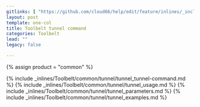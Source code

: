 ```yaml
---
gitlinks: [ "https://github.com/cloud66/help/edit/feature/inlines/_includes/_inlines/Toolbelt/common/tunnel/tunnel_tunnel-command.md", "https://github.com/cloud66/help/edit/feature/inlines/_includes/_inlines/Toolbelt/common/tunnel/tunnel_usage.md", "https://github.com/cloud66/help/edit/feature/inlines/_includes/_inlines/Toolbelt/common/tunnel/tunnel_parameters.md", "https://github.com/cloud66/help/edit/feature/inlines/_includes/_inlines/Toolbelt/common/tunnel/tunnel_examples.md" ]
layout: post
template: one-col
title: Toolbelt tunnel command
categories: Toolbelt
lead: ""
legacy: false

---
```

{% assign product = "common" %}

{% include _inlines/Toolbelt/common/tunnel/tunnel_tunnel-command.md %}
{% include _inlines/Toolbelt/common/tunnel/tunnel_usage.md %}
{% include _inlines/Toolbelt/common/tunnel/tunnel_parameters.md %}
{% include _inlines/Toolbelt/common/tunnel/tunnel_examples.md %}
